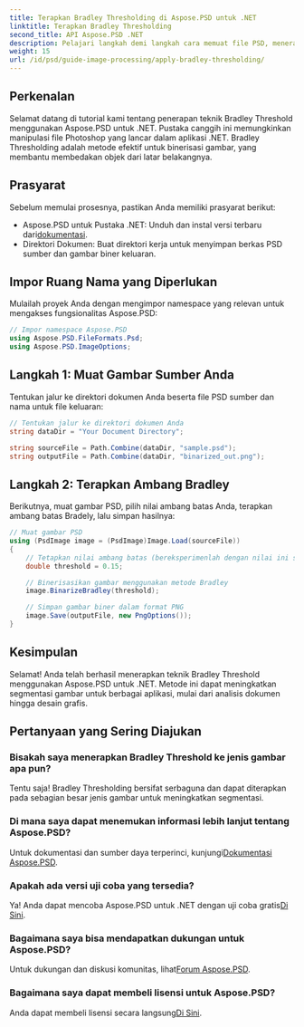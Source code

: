 ```yaml
---
title: Terapkan Bradley Thresholding di Aspose.PSD untuk .NET
linktitle: Terapkan Bradley Thresholding
second_title: API Aspose.PSD .NET
description: Pelajari langkah demi langkah cara memuat file PSD, menerapkan teknik ambang batas, dan menyimpan hasil Anda dalam berbagai format, meningkatkan tugas segmentasi gambar Anda untuk beragam aplikasi.
weight: 15
url: /id/psd/guide-image-processing/apply-bradley-thresholding/
---
```

## Perkenalan

Selamat datang di tutorial kami tentang penerapan teknik Bradley Threshold menggunakan Aspose.PSD untuk .NET. Pustaka canggih ini memungkinkan manipulasi file Photoshop yang lancar dalam aplikasi .NET. Bradley Thresholding adalah metode efektif untuk binerisasi gambar, yang membantu membedakan objek dari latar belakangnya.

## Prasyarat

Sebelum memulai prosesnya, pastikan Anda memiliki prasyarat berikut:

-  Aspose.PSD untuk Pustaka .NET: Unduh dan instal versi terbaru dari[dokumentasi](https://reference.aspose.com/psd/net/).
- Direktori Dokumen: Buat direktori kerja untuk menyimpan berkas PSD sumber dan gambar biner keluaran.

## Impor Ruang Nama yang Diperlukan

Mulailah proyek Anda dengan mengimpor namespace yang relevan untuk mengakses fungsionalitas Aspose.PSD:

```csharp
// Impor namespace Aspose.PSD
using Aspose.PSD.FileFormats.Psd;
using Aspose.PSD.ImageOptions;
```

## Langkah 1: Muat Gambar Sumber Anda

Tentukan jalur ke direktori dokumen Anda beserta file PSD sumber dan nama untuk file keluaran:

```csharp
// Tentukan jalur ke direktori dokumen Anda
string dataDir = "Your Document Directory";

string sourceFile = Path.Combine(dataDir, "sample.psd");
string outputFile = Path.Combine(dataDir, "binarized_out.png");
```

## Langkah 2: Terapkan Ambang Bradley

Berikutnya, muat gambar PSD, pilih nilai ambang batas Anda, terapkan ambang batas Bradely, lalu simpan hasilnya:

```csharp
// Muat gambar PSD
using (PsdImage image = (PsdImage)Image.Load(sourceFile))
{
    // Tetapkan nilai ambang batas (bereksperimenlah dengan nilai ini sesuai kebutuhan)
    double threshold = 0.15;

    // Binerisasikan gambar menggunakan metode Bradley
    image.BinarizeBradley(threshold);

    // Simpan gambar biner dalam format PNG
    image.Save(outputFile, new PngOptions());
}
```

## Kesimpulan

Selamat! Anda telah berhasil menerapkan teknik Bradley Threshold menggunakan Aspose.PSD untuk .NET. Metode ini dapat meningkatkan segmentasi gambar untuk berbagai aplikasi, mulai dari analisis dokumen hingga desain grafis.

## Pertanyaan yang Sering Diajukan

### Bisakah saya menerapkan Bradley Threshold ke jenis gambar apa pun?

Tentu saja! Bradley Thresholding bersifat serbaguna dan dapat diterapkan pada sebagian besar jenis gambar untuk meningkatkan segmentasi.

### Di mana saya dapat menemukan informasi lebih lanjut tentang Aspose.PSD?

 Untuk dokumentasi dan sumber daya terperinci, kunjungi[Dokumentasi Aspose.PSD](https://reference.aspose.com/psd/net/).

### Apakah ada versi uji coba yang tersedia?

Ya! Anda dapat mencoba Aspose.PSD untuk .NET dengan uji coba gratis[Di Sini](https://releases.aspose.com/).

### Bagaimana saya bisa mendapatkan dukungan untuk Aspose.PSD?

 Untuk dukungan dan diskusi komunitas, lihat[Forum Aspose.PSD](https://forum.aspose.com/c/psd/34).

### Bagaimana saya dapat membeli lisensi untuk Aspose.PSD?

 Anda dapat membeli lisensi secara langsung[Di Sini](https://purchase.conholdate.com/buy).